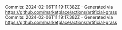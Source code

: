 Commits: 2024-02-06T11:19:17.382Z - Generated via https://github.com/marketplace/actions/artificial-grass
<br>
Commits: 2024-02-06T11:19:17.382Z - Generated via https://github.com/marketplace/actions/artificial-grass
<br>
